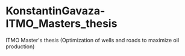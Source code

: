 # KonstantinGavaza-ITMO_Masters_thesis
ITMO Master's thesis (Optimization of wells and roads to maximize oil production)
